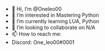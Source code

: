 - 👋 Hi, I’m @Oneleo00
- 👀 I’m interested in Mastering Python
- 🌱 I’m currently learning LUA, Python
- 💞️ I’m looking to collaborate on N/A
- 📫 How to reach me:
- Discord: One_leo00#0001

<!---
Oneleo00/Oneleo00 is a ✨ special ✨ repository because its `README.md` (this file) appears on your GitHub profile.
You can click the Preview link to take a look at your changes.
--->
